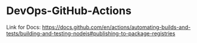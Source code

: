 # DevOps-GitHub-Actions

Link for Docs: https://docs.github.com/en/actions/automating-builds-and-tests/building-and-testing-nodejs#publishing-to-package-registries
